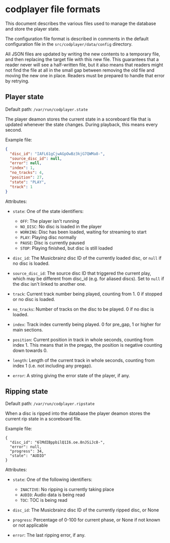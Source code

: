 codplayer file formats
======================

This document describes the various files used to manage the database
and store the player state.

The configuration file format is described in comments in the default
configuration file in the `src/codplayer/data/config` directory.

All JSON files are updated by writing the new contents to a temporary
file, and then replacing the target file with this new file.  This
guarantees that a reader never will see a half-written file, but it
also means that readers might not find the file at all in the small
gap between removing the old file and moving the new one in place.
Readers must be prepared to handle that error by retrying.


Player state
------------

Default path: `/var/run/codplayer.state`

The player deamon stores the current state in a scoreboard file that
is updated whenever the state changes.  During playback, this means
every second.


Example file:

```json
{
  "disc_id": "IAFL61gCjwAGpOwBz3kjG7QWMa8-",
  "source_disc_id": null,
  "error": null,
  "index": 1, 
  "no_tracks": 4, 
  "position": 27, 
  "state": "PLAY", 
  "track": 1
}
```

Attributes:

* `state`: One of the state identifiers:
  * `OFF`:     The player isn't running
  * `NO_DISC`: No disc is loaded in the player
  * `WORKING`: Disc has been loaded, waiting for streaming to start
  * `PLAY`:    Playing disc normally
  * `PAUSE`:   Disc is currently paused
  * `STOP`:    Playing finished, but disc is still loaded

* `disc_id`: The Musicbrainz disc ID of the currently loaded disc,
  or `null` if no disc is loaded.

* `source_disc_id`: The source disc ID that triggered the current
  play, which may be different from disc_id (e.g. for aliased discs).
  Set to `null` if the disc isn't linked to another one.

* `track`: Current track number being played, counting from 1. 0 if
  stopped or no disc is loaded.

* `no_tracks`: Number of tracks on the disc to be played. 0 if no disc is loaded.

* `index`: Track index currently being played. 0 for pre_gap, 1 or
  higher for main sections.

* `position`: Current position in track in whole seconds, counting
  from index 1.  This means that in the pregap, the position is
  negative counting down towards 0.

* `length`: Length of the current track in whole seconds, counting
  from index 1 (i.e. not including any pregap).

* `error`: A string giving the error state of the player, if any.


Ripping state
-------------

Default path: `/var/run/codplayer.ripstate`

When a disc is ripped into the database the player deamon stores the
current rip state in a scoreboard file.

Example file:

    {
      "disc_id": "6lMdIBppbilQ1I6.oe.8nJSiJc8-",
      "error": null,
      "progress": 34,
      "state": "AUDIO"
    }

Attributes:

* `state`: One of the following identifiers:
  * `INACTIVE`:  No ripping is currently taking place
  * `AUDIO`:     Audio data is being read
  * `TOC`:       TOC is being read

* `disc_id`: The Musicbrainz disc ID of the currently ripped disc, or None

* `progress`: Percentage of 0-100 for current phase, or None if not
known or not applicable

* `error`: The last ripping error, if any.
